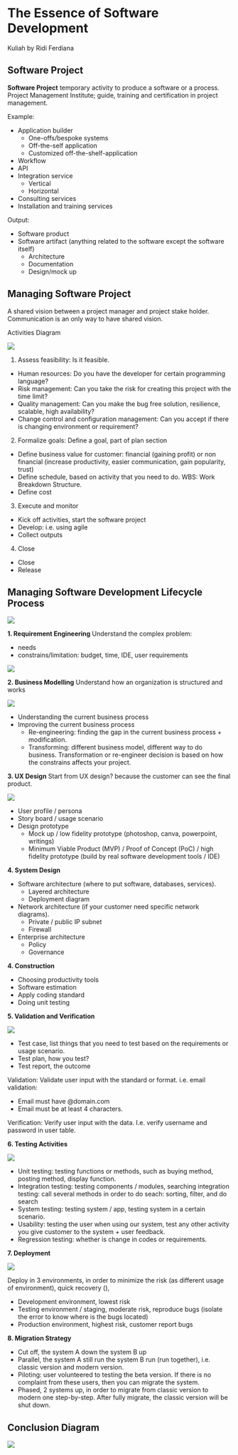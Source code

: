 # The Essence of Software Development
Kuliah by Ridi Ferdiana

## Software Project
**Software Project** temporary activity to produce a software or a process.
Project Management Institute; guide, training and certification in project management.

Example:
- Application builder
	- One-offs/bespoke systems
	- Off-the-self application
	- Customized off-the-shelf-application
- Workflow
- API
- Integration service
	- Vertical
	- Horizontal
- Consulting services
- Installation and training services

Output:
- Software product
- Software artifact (anything related to the software except the software itself)
	- Architecture
	- Documentation
	- Design/mock up

## Managing Software Project
A shared vision between a project manager and project stake holder. Communication is an only way to have shared vision.

Activities Diagram

![](attachments/Pasted%20image%2020210922091852.png)

1. Assess feasibility: Is it feasible. 
- Human resources: Do you have the developer for certain programming language?
- Risk management: Can you take the risk for creating this project with the time limit?
- Quality management: Can you make the bug free solution, resilience, scalable, high availability?
- Change control and configuration management: Can you accept if there is changing environment or requirement?
2. Formalize goals: Define a goal, part of plan section
- Define business value for customer: financial (gaining profit) or non financial (increase productivity, easier communication, gain popularity, trust)
- Define schedule, based on activity that you need to do. WBS: Work Breakdown Structure.
- Define cost
3. Execute and monitor
- Kick off activities, start the software project
- Develop: i.e. using agile
- Collect outputs
4. Close
- Close
- Release

## Managing Software Development Lifecycle Process
![](attachments/Pasted%20image%2020210922100129.png)

**1. Requirement Engineering**
Understand the complex problem:
- needs
- constrains/limitation: budget, time, IDE, user requirements

![](attachments/Pasted%20image%2020210922100432.png)

**2. Business Modelling**
Understand how an organization is structured and works

![](attachments/Pasted%20image%2020210922101011.png)

- Understanding the current business process
- Improving the current business process
	- Re-engineering: finding the gap in the current business process + modification.
	- Transforming: different business model, different way to do business. Transformation or re-engineer decision is based on how the constrains affects your project.

**3. UX Design**
Start from UX design? because the customer can see the final product.

![](attachments/Pasted%20image%2020210922104219.png)

- User profile / persona
- Story board / usage scenario
- Design prototype
	- Mock up / low fidelity prototype (photoshop, canva, powerpoint, writings)
	- Minimum Viable Product (MVP) / Proof of Concept (PoC) / high fidelity prototype (build by real software development tools / IDE)	

**4. System Design**
- Software architecture (where to put software, databases, services).
	- Layered architecture
	- Deployment diagram
- Network architecture (if your customer need specific network diagrams).
	- Private / public IP subnet
	- Firewall
- Enterprise architecture
	- Policy
	- Governance

**4. Construction**
- Choosing productivity tools
- Software estimation
- Apply coding standard
- Doing unit testing

**5. Validation and Verification**

![](attachments/Pasted%20image%2020210922113144.png)

- Test case, list things that you need to test based on the requirements or usage scenario.
- Test plan, how you test?
- Test report, the outcome


Validation: Validate user input with the standard or format.
i.e. email validation:
- Email must have @domain.com
- Email must be at least 4 characters.

Verification: Verify user input with the data. I.e. verify username and password in user table.

**6. Testing Activities**

![](attachments/Pasted%20image%2020210922113711.png)

- Unit testing: testing functions or methods, such as buying method, posting method, display function.
- Integration testing: testing components / modules, searching integration testing: call several methods in order to do seach: sorting, filter, and do search
- System testing: testing system / app, testing system in a certain scenario.
- Usability: testing the user when using our system, test any other activity you give customer to the system + user feedback.
- Regression testing: whether is change in codes or requirements. 

**7. Deployment**

![](attachments/Pasted%20image%2020210922114002.png)

Deploy in 3 environments, in order to minimize the risk (as different usage of environment), quick recovery (), 
- Development environment, lowest risk
- Testing environment / staging, moderate risk, reproduce bugs (isolate the error to know where is the bugs located)
- Production environment, highest risk, customer report bugs

**8. Migration Strategy**
- Cut off, the system A down the system B up
- Parallel, the system A still run the system B run (run together), i.e. classic version and modern version.
- Piloting: user volunteered to testing the beta version. If there is no complaint from these users, then you can migrate the system.
- Phased, 2 systems up, in order to migrate from classic version to modern one step-by-step. After fully migrate, the classic version will be shut down.


## Conclusion Diagram
![](attachments/Software%20Development%20Essence.png)


